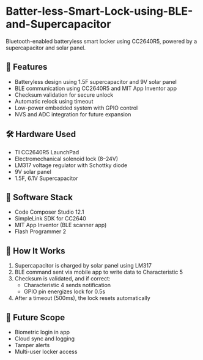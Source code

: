# Batter-less-Smart-Lock-using-BLE-and-Supercapacitor
Bluetooth-enabled batteryless smart locker using CC2640R5, powered by a supercapacitor and solar panel.
## 🔋 Features
- Batteryless design using 1.5F supercapacitor and 9V solar panel
- BLE communication using CC2640R5 and MIT App Inventor app
- Checksum validation for secure unlock
- Automatic relock using timeout
- Low-power embedded system with GPIO control
- NVS and ADC integration for future expansion

## 🛠️ Hardware Used
- TI CC2640R5 LaunchPad
- Electromechanical solenoid lock (8–24V)
- LM317 voltage regulator with Schottky diode
- 9V solar panel
- 1.5F, 6.1V Supercapacitor

## 📲 Software Stack
- Code Composer Studio 12.1
- SimpleLink SDK for CC2640
- MIT App Inventor (BLE scanner app)
- Flash Programmer 2

## 🧪 How It Works
1. Supercapacitor is charged by solar panel using LM317
2. BLE command sent via mobile app to write data to Characteristic 5
3. Checksum is validated, and if correct:
    - Characteristic 4 sends notification
    - GPIO pin energizes lock for 0.5s
4. After a timeout (500ms), the lock resets automatically

## 🚀 Future Scope
- Biometric login in app
- Cloud sync and logging
- Tamper alerts
- Multi-user locker access
